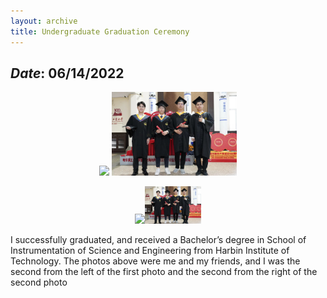 ```yaml
---
layout: archive
title: Undergraduate Graduation Ceremony
---
```


## *Date*: 06/14/2022

<center>
<figure>
<img src="/news/imgs/BA_gra2.png" width=200px>
<img src="/news/imgs/B_graduate.png" width=200px>
</figure>
</center>

<center class="half">
    <img src="/news/imgs/BA_gra2.png" height="60"/><img src="/news/imgs/B_graduate.png" height="60"/>
</center>


I successfully graduated, and received a Bachelor’s degree in School of Instrumentation of Science and Engineering from Harbin Institute of Technology. The photos above were me and my friends, and I was the second from the left of the first photo and the second from the right of the second photo
